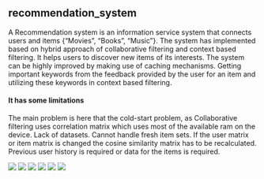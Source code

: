 # <h2>recommendation_system</h2>
<p>A Recommendation system is an information service system that connects users and items {“Movies”, “Books”, “Music”}.
 The system has implemented based on hybrid approach of collaborative filtering and context based filtering. 
 It helps users to discover new items of its interests. The system can be highly improved by making use of caching mechanisms. 
 Getting important keywords from the feedback provided by the user for an item and utilizing these keywords in context based filtering.</p>
 
 <h4> It has some limitations</h4>
 <p>The main problem is here that the cold-start problem, as Collaborative filtering
uses correlation matrix which uses most of the available ram on the device.
Lack of datasets.
Cannot handle fresh item sets.
If the user matrix or item matrix is changed the cosine similarity matrix has to be
recalculated.
Previous user history is required or data for the items is required.</p>
<img src='https://user-images.githubusercontent.com/22398921/156561235-4c6124a7-7d8f-493b-bb84-ec32b2d6ab96.png'/>
<img src='(https://user-images.githubusercontent.com/22398921/156561257-156f5235-a493-4907-b929-9eb5efa21011.png'/>
<img src='https://user-images.githubusercontent.com/22398921/156561279-73f321b7-0b4d-48fc-8f9b-840d3700f570.png'/>
<img src='https://user-images.githubusercontent.com/22398921/156561308-1c970b08-b51f-4da0-9530-15b7c7be9a29.png'/>
<img src='https://user-images.githubusercontent.com/22398921/156561328-3b2b8926-3da9-40e1-a339-2b78ea663d72.png'/>
<img src='https://user-images.githubusercontent.com/22398921/156561354-f349961f-0e0a-4418-af81-c2549150a67b.png'/>
